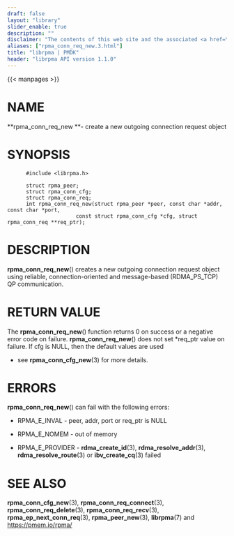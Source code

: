 ```yaml
---
draft: false
layout: "library"
slider_enable: true
description: ""
disclaimer: "The contents of this web site and the associated <a href=\"https://github.com/pmem\">GitHub repositories</a> are BSD-licensed open source."
aliases: ["rpma_conn_req_new.3.html"]
title: "librpma | PMDK"
header: "librpma API version 1.1.0"
---
```

{{< manpages >}}

[comment]: <> (SPDX-License-Identifier: BSD-3-Clause)
[comment]: <> (Copyright 2020-2022, Intel Corporation)

# NAME

**rpma_conn_req_new **- create a new outgoing connection request object

# SYNOPSIS

          #include <librpma.h>

          struct rpma_peer;
          struct rpma_conn_cfg;
          struct rpma_conn_req;
          int rpma_conn_req_new(struct rpma_peer *peer, const char *addr, const char *port,
                          const struct rpma_conn_cfg *cfg, struct rpma_conn_req **req_ptr);

# DESCRIPTION

**rpma_conn_req_new**() creates a new outgoing connection request object
using reliable, connection-oriented and message-based (RDMA_PS_TCP) QP
communication.

# RETURN VALUE

The **rpma_conn_req_new**() function returns 0 on success or a negative
error code on failure. **rpma_conn_req_new**() does not set \*req_ptr
value on failure. If cfg is NULL, then the default values are used

-   see **rpma_conn_cfg_new**(3) for more details.

# ERRORS

**rpma_conn_req_new**() can fail with the following errors:

-   RPMA_E\_INVAL - peer, addr, port or req_ptr is NULL

-   RPMA_E\_NOMEM - out of memory

-   RPMA_E\_PROVIDER - **rdma_create_id**(3), **rdma_resolve_addr**(3),
    **rdma_resolve_route**(3) or **ibv_create_cq**(3) failed

# SEE ALSO

**rpma_conn_cfg_new**(3), **rpma_conn_req_connect**(3),
**rpma_conn_req_delete**(3), **rpma_conn_req_recv**(3),
**rpma_ep_next_conn_req**(3), **rpma_peer_new**(3), **librpma**(7) and
https://pmem.io/rpma/
